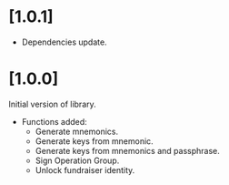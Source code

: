 # [1.0.1]

* Dependencies update.

# [1.0.0]

Initial version of library.

* Functions added:
  * Generate mnemonics.
  * Generate keys from mnemonic.
  * Generate keys from mnemonics and passphrase.
  * Sign Operation Group.
  * Unlock fundraiser identity.

